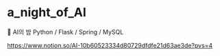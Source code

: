 # a_night_of_AI
🌙 AI의 밤
Python / Flask / Spring / MySQL

https://www.notion.so/AI-10b60523334d80729dfdfe21d63ae3de?pvs=4
